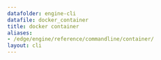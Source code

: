 ```yaml
---
datafolder: engine-cli
datafile: docker_container
title: docker container
aliases:
- /edge/engine/reference/commandline/container/
layout: cli
---
```


<!--
This page is automatically generated from Docker's source code. If you want to
suggest a change to the text that appears here, open a ticket or pull request
in the source repository on GitHub:

https://github.com/docker/cli
-->